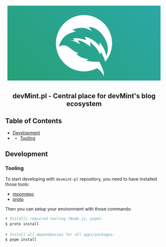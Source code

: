 <div align="center">
  <a href="https://github.com/devMint/devmint-pl">
    <img alt="reviewdog" src="./assets/devmint-banner.png">
  </a>
</div>

<h2 align="center">
  devMint.pl - Central place for devMint's blog ecosystem
</h2>

## Table of Contents

- [Development](#installation)
- - [Tooling](#tooling)

## Development

### Tooling

To start developing with `devmint-pl` repository, you need to have installed those tools:

- [moonrepo](https://moonrepo.dev/)
- [proto](https://moonrepo.dev/proto)

Then you can setup your environment with those commands:

```bash
# Installs required tooling (Node.js, pnpm).
$ proto install

# Install all dependencies for all apps/packages.
$ pnpm install
```
